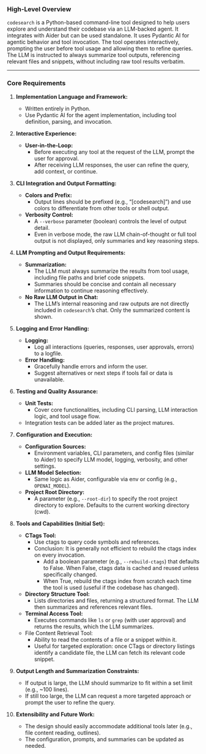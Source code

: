 ### High-Level Overview

`codesearch` is a Python-based command-line tool designed to help users explore and understand their codebase via an LLM-backed agent. It integrates with Aider but can be used standalone. It uses Pydantic AI for agentic behavior and tool invocation. The tool operates interactively, prompting the user before tool usage and allowing them to refine queries. The LLM is instructed to always summarize tool outputs, referencing relevant files and snippets, without including raw tool results verbatim.

---

### Core Requirements

1. **Implementation Language and Framework:**

    - Written entirely in Python.
    - Use Pydantic AI for the agent implementation, including tool definition, parsing, and invocation.
2. **Interactive Experience:**

    - **User-in-the-Loop:**
        - Before executing any tool at the request of the LLM, prompt the user for approval.
        - After receiving LLM responses, the user can refine the query, add context, or continue.
3. **CLI Integration and Output Formatting:**

    - **Colors and Prefix:**
        - Output lines should be prefixed (e.g., “[codesearch]”) and use colors to differentiate from other tools or shell output.
    - **Verbosity Control:**
        - A `--verbose` parameter (boolean) controls the level of output detail.
        - Even in verbose mode, the raw LLM chain-of-thought or full tool output is not displayed, only summaries and key reasoning steps.
4. **LLM Prompting and Output Requirements:**

    - **Summarization:**
        - The LLM must always summarize the results from tool usage, including file paths and brief code snippets.
        - Summaries should be concise and contain all necessary information to continue reasoning effectively.
    - **No Raw LLM Output in Chat:**
        - The LLM’s internal reasoning and raw outputs are not directly included in `codesearch`’s chat. Only the summarized content is shown.
5. **Logging and Error Handling:**

    - **Logging:**
        - Log all interactions (queries, responses, user approvals, errors) to a logfile.
    - **Error Handling:**
        - Gracefully handle errors and inform the user.
        - Suggest alternatives or next steps if tools fail or data is unavailable.
6. **Testing and Quality Assurance:**

    - **Unit Tests:**
        - Cover core functionalities, including CLI parsing, LLM interaction logic, and tool usage flow.
    - Integration tests can be added later as the project matures.
7. **Configuration and Execution:**

    - **Configuration Sources:**
        - Environment variables, CLI parameters, and config files (similar to Aider) to specify LLM model, logging, verbosity, and other settings.
    - **LLM Model Selection:**
        - Same logic as Aider, configurable via env or config (e.g., `OPENAI_MODEL`).
    - **Project Root Directory:**
        - A parameter (e.g., `--root-dir`) to specify the root project directory to explore. Defaults to the current working directory (cwd).
8. **Tools and Capabilities (Initial Set):**

    - **CTags Tool:**
        - Use ctags to query code symbols and references.
        - Conclusion: It is generally not efficient to rebuild the ctags index on every invocation.
            - Add a boolean parameter (e.g., `--rebuild-ctags`) that defaults to False. When False, ctags data is cached and reused unless specifically changed.
            - When True, rebuild the ctags index from scratch each time the tool is used (useful if the codebase has changed).
    - **Directory Structure Tool:**
        - Lists directories and files, returning a structured format. The LLM then summarizes and references relevant files.
    - **Terminal Access Tool:**
        - Executes commands like `ls` or `grep` (with user approval) and returns the results, which the LLM summarizes.
    - File Content Retrieval Tool:
        - Ability to read the contents of a file or a snippet within it.
        - Useful for targeted exploration: once CTags or directory listings identify a candidate file, the LLM can fetch its relevant code snippet.
1. **Output Length and Summarization Constraints:**

    - If output is large, the LLM should summarize to fit within a set limit (e.g., ~100 lines).
    - If still too large, the LLM can request a more targeted approach or prompt the user to refine the query.
10. **Extensibility and Future Work:**

    - The design should easily accommodate additional tools later (e.g., file content reading, outlines).
    - The configuration, prompts, and summaries can be updated as needed.
